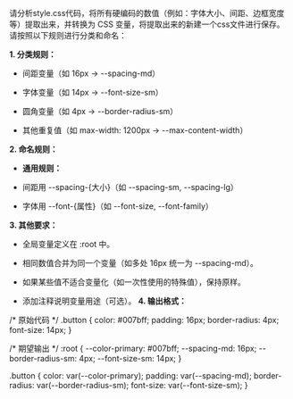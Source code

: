 请分析style.css代码，将所有硬编码的数值（例如：字体大小、间距、边框宽度等）提取出来，并转换为 CSS 变量，将提取出来的新建一个css文件进行保存。 请按照以下规则进行分类和命名：

**1. 分类规则：**



- 间距变量（如 16px → --spacing-md）

- 字体变量（如 14px → --font-size-sm）

- 圆角变量（如 4px → --border-radius-sm）

- 其他重复值（如 max-width: 1200px → --max-content-width）

**2. 命名规则：**

*   **通用规则：**


- 间距用 --spacing-{大小}（如 --spacing-sm, --spacing-lg）

- 字体用 --font-{属性}（如 --font-size, --font-family）


**3. 其他要求：**
- 全局变量定义在 :root 中。

- 相同数值合并为同一个变量（如多处 16px 统一为 --spacing-md）。


- 如果某些值不适合变量化（如一次性使用的特殊值），保持原样。

- 添加注释说明变量用途（可选）。
**4. 输出格式：**


/* 原始代码 */
.button {
  color: #007bff;
  padding: 16px;
  border-radius: 4px;
  font-size: 14px;
}

/* 期望输出 */
:root {
  --color-primary: #007bff;
  --spacing-md: 16px;
  --border-radius-sm: 4px;
  --font-size-sm: 14px;
}

.button {
  color: var(--color-primary);
  padding: var(--spacing-md);
  border-radius: var(--border-radius-sm);
  font-size: var(--font-size-sm);
}